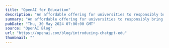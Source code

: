 ```yaml
---
title: "OpenAI for Education"
description: "An affordable offering for universities to responsibly bring AI to campus."
summary: "An affordable offering for universities to responsibly bring AI to campus."
pubDate: "Thu, 30 May 2024 07:00:00 GMT"
source: "OpenAI Blog"
url: "https://openai.com/blog/introducing-chatgpt-edu"
thumbnail: ""
---
```


